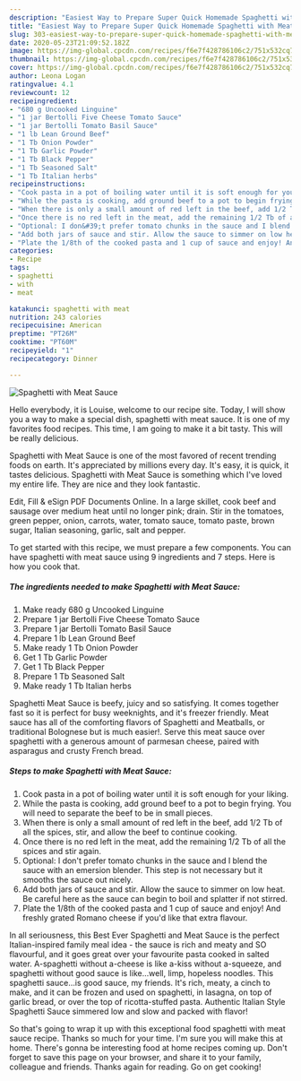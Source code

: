 ```yaml
---
description: "Easiest Way to Prepare Super Quick Homemade Spaghetti with Meat Sauce"
title: "Easiest Way to Prepare Super Quick Homemade Spaghetti with Meat Sauce"
slug: 303-easiest-way-to-prepare-super-quick-homemade-spaghetti-with-meat-sauce
date: 2020-05-23T21:09:52.182Z
image: https://img-global.cpcdn.com/recipes/f6e7f428786106c2/751x532cq70/spaghetti-with-meat-sauce-recipe-main-photo.jpg
thumbnail: https://img-global.cpcdn.com/recipes/f6e7f428786106c2/751x532cq70/spaghetti-with-meat-sauce-recipe-main-photo.jpg
cover: https://img-global.cpcdn.com/recipes/f6e7f428786106c2/751x532cq70/spaghetti-with-meat-sauce-recipe-main-photo.jpg
author: Leona Logan
ratingvalue: 4.1
reviewcount: 12
recipeingredient:
- "680 g Uncooked Linguine"
- "1 jar Bertolli Five Cheese Tomato Sauce"
- "1 jar Bertolli Tomato Basil Sauce"
- "1 lb Lean Ground Beef"
- "1 Tb Onion Powder"
- "1 Tb Garlic Powder"
- "1 Tb Black Pepper"
- "1 Tb Seasoned Salt"
- "1 Tb Italian herbs"
recipeinstructions:
- "Cook pasta in a pot of boiling water until it is soft enough for your liking."
- "While the pasta is cooking, add ground beef to a pot to begin frying. You will need to separate the beef to be in small pieces."
- "When there is only a small amount of red left in the beef, add 1/2 Tb of all the spices, stir, and allow the beef to continue cooking."
- "Once there is no red left in the meat, add the remaining 1/2 Tb of all the spices and stir again."
- "Optional: I don&#39;t prefer tomato chunks in the sauce and I blend the sauce with an emersion blender. This step is not necessary but it smooths the sauce out nicely."
- "Add both jars of sauce and stir. Allow the sauce to simmer on low heat. Be careful here as the sauce can begin to boil and splatter if not stirred."
- "Plate the 1/8th of the cooked pasta and 1 cup of sauce and enjoy! And freshly grated Romano cheese if you&#39;d like that extra flavour."
categories:
- Recipe
tags:
- spaghetti
- with
- meat

katakunci: spaghetti with meat 
nutrition: 243 calories
recipecuisine: American
preptime: "PT26M"
cooktime: "PT60M"
recipeyield: "1"
recipecategory: Dinner

---
```



![Spaghetti with Meat Sauce](https://img-global.cpcdn.com/recipes/f6e7f428786106c2/751x532cq70/spaghetti-with-meat-sauce-recipe-main-photo.jpg)

Hello everybody, it is Louise, welcome to our recipe site. Today, I will show you a way to make a special dish, spaghetti with meat sauce. It is one of my favorites food recipes. This time, I am going to make it a bit tasty. This will be really delicious.

Spaghetti with Meat Sauce is one of the most favored of recent trending foods on earth. It's appreciated by millions every day. It's easy, it is quick, it tastes delicious. Spaghetti with Meat Sauce is something which I've loved my entire life. They are nice and they look fantastic.

Edit, Fill &amp; eSign PDF Documents Online. In a large skillet, cook beef and sausage over medium heat until no longer pink; drain. Stir in the tomatoes, green pepper, onion, carrots, water, tomato sauce, tomato paste, brown sugar, Italian seasoning, garlic, salt and pepper.


To get started with this recipe, we must prepare a few components. You can have spaghetti with meat sauce using 9 ingredients and 7 steps. Here is how you cook that.

<!--inarticleads1-->

##### The ingredients needed to make Spaghetti with Meat Sauce:

1. Make ready 680 g Uncooked Linguine
1. Prepare 1 jar Bertolli Five Cheese Tomato Sauce
1. Prepare 1 jar Bertolli Tomato Basil Sauce
1. Prepare 1 lb Lean Ground Beef
1. Make ready 1 Tb Onion Powder
1. Get 1 Tb Garlic Powder
1. Get 1 Tb Black Pepper
1. Prepare 1 Tb Seasoned Salt
1. Make ready 1 Tb Italian herbs


Spaghetti Meat Sauce is beefy, juicy and so satisfying. It comes together fast so it is perfect for busy weeknights, and it&#39;s freezer friendly. Meat sauce has all of the comforting flavors of Spaghetti and Meatballs, or traditional Bolognese but is much easier!. Serve this meat sauce over spaghetti with a generous amount of parmesan cheese, paired with asparagus and crusty French bread. 

<!--inarticleads2-->

##### Steps to make Spaghetti with Meat Sauce:

1. Cook pasta in a pot of boiling water until it is soft enough for your liking.
1. While the pasta is cooking, add ground beef to a pot to begin frying. You will need to separate the beef to be in small pieces.
1. When there is only a small amount of red left in the beef, add 1/2 Tb of all the spices, stir, and allow the beef to continue cooking.
1. Once there is no red left in the meat, add the remaining 1/2 Tb of all the spices and stir again.
1. Optional: I don&#39;t prefer tomato chunks in the sauce and I blend the sauce with an emersion blender. This step is not necessary but it smooths the sauce out nicely.
1. Add both jars of sauce and stir. Allow the sauce to simmer on low heat. Be careful here as the sauce can begin to boil and splatter if not stirred.
1. Plate the 1/8th of the cooked pasta and 1 cup of sauce and enjoy! And freshly grated Romano cheese if you&#39;d like that extra flavour.


In all seriousness, this Best Ever Spaghetti and Meat Sauce is the perfect Italian-inspired family meal idea - the sauce is rich and meaty and SO flavourful, and it goes great over your favourite pasta cooked in salted water. A-spaghetti without a-cheese is like a-kiss without a-squeeze, and spaghetti without good sauce is like…well, limp, hopeless noodles. This spaghetti sauce…is good sauce, my friends. It&#39;s rich, meaty, a cinch to make, and it can be frozen and used on spaghetti, in lasagna, on top of garlic bread, or over the top of ricotta-stuffed pasta. Authentic Italian Style Spaghetti Sauce simmered low and slow and packed with flavor! 

So that's going to wrap it up with this exceptional food spaghetti with meat sauce recipe. Thanks so much for your time. I'm sure you will make this at home. There's gonna be interesting food at home recipes coming up. Don't forget to save this page on your browser, and share it to your family, colleague and friends. Thanks again for reading. Go on get cooking!
